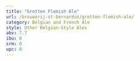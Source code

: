 ```yaml
---
title: "Grotten Flemish Ale"
url: /brouwerij-st-bernardus/grotten-flemish-ale/
category: Belgian and French Ale
style: Other Belgian-Style Ales
abv: 7.7
ibu: 0
srm: 0
upc: 0
---
```


